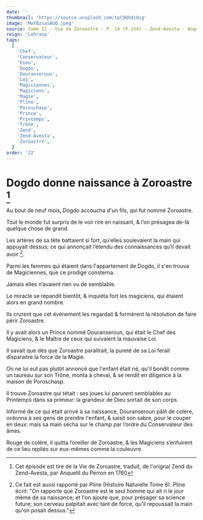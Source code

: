 ```yaml
---
date: ''
thumbnail: 'https://source.unsplash.com/tpC9UhdcQsg'
image: 'MwYBzsaSAGQ.jpeg'
source: tome II - Vie de Zoroastre - P. 14 (P.154) - Zend-Avesta - Anquetil du Perron
reign: 'Lohrasp'
tags:
  [
    'Chef',
    'Conservateur',
    'Dieu',
    'Dogdo',
    'Douranseroun',
    'Loi',
    'Magiciennes',
    'Magiciens',
    'Magie',
    'Pline',
    'Poroschasp',
    'Prince',
    'Printemps',
    'Trône',
    'Zend',
    'Zend-Avesta',
    'Zoroastre',
  ]
order: '22'
---
```


# Dogdo donne naissance à Zoroastre [^1]

Au bout de neuf mois, Dogdo accoucha d'un fils, qui fut nommé Zoroastre.

Tout le monde fut surpris de le voir rire en naissant, & l’on présagea de-là quelque chose de grand.

Les artères de sa tête battaient si fort, qu'elles soulevaient la main qui appuyait dessus; ce qui annonçait l’étendu des connaissances qu’il devait avoir [^2].

Parmi les femmes qui étaient dans l'appartement de Dogdo, il s'en trouva de Magiciennes, que ce prodige consterna.

Jamais elles n’avaient rien vu de semblable.

Le miracle se répandit bientôt, & inquiéta fort les magiciens, qui étaient alors en grand nombre.

Ils crurent que cet événement les regardait & formèrent la résolution de faire périr Zoroastre.

Il y avait alors un Prince nommé Douranseroun, qui était le Chef des Magiciens, & le Maître de ceux qui suivaient la mauvaise Loi.

Il savait que dès que Zoroastre paraîtrait, la pureté de sa Loi ferait disparaitre la force de la Magie.

On ne lui eut pas plutôt annoncé que l'enfant était né, qu'il bondit comme un taureau sur son Trône, monta à cheval, & se rendit en diligence à la maison de Poroschasp.

Il trouve Zoroastre qui tétait : ses joues lui parurent semblables au Printemps dans sa primeur: la grandeur de Dieu sortait de son corps.

Informé de ce qui était arrivé à sa naissance, Douranseroun pâlit de colère, ordonna à ses gens de prendre l'enfant, & saisit son sabre, pour le couper en deux: mais sa main sécha sur le champ par l’ordre du Conservateur des âmes.

Rouge de colère, il quitta l’oreiller de Zoroastre, & les Magiciens s’enfuirent de ce lieu repliés sur eux-mêmes comme la couleuvre.

[^1]: Cet épisode est tiré de la Vie de Zoroastre, traduit, de l'orignal Zend du Zend-Avesta, par Anquetil du Perron en 1760
[^2]: Ce fait est aussi rapporté par Pline (Histoire Naturelle Tome 6). Pline écrit: "On rapporte que Zoroastre est le seul homme qui ait ri le jour même de sa naissance; et l'on ajoute que, pour présager sa science future; son cerveau palpitait avec tant de force, qu'il repoussait la main qu'on posait dessus."
